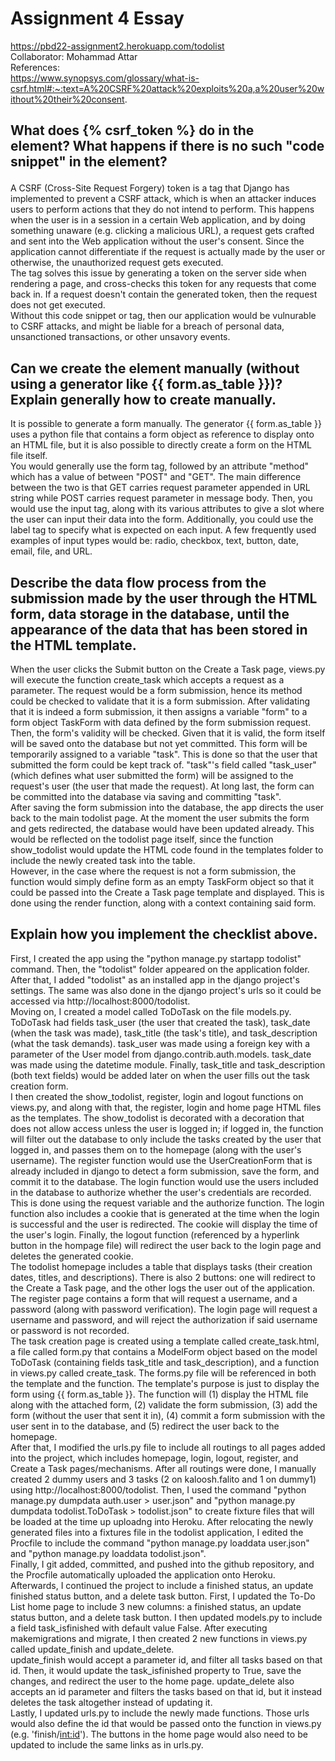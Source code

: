 # Assignment 4 Essay

https://pbd22-assignment2.herokuapp.com/todolist <br>
Collaborator: Mohammad Attar <br>
References: <br>
https://www.synopsys.com/glossary/what-is-csrf.html#:~:text=A%20CSRF%20attack%20exploits%20a,a%20user%20without%20their%20consent. <br>

## What does {% csrf_token %} do in the <form> element? What happens if there is no such "code snippet" in the <form> element? 
A CSRF (Cross-Site Request Forgery) token is a tag that Django has implemented to prevent a CSRF attack, which is when an attacker induces users to perform actions that they do not intend to perform. This happens when the user is in a session in a certain Web application, and by doing something unaware (e.g. clicking a malicious URL), a request gets crafted and sent into the Web application without the user's consent. Since the application cannot differentiate if the request is actually made by the user or otherwise, the unauthorized request gets executed.  <br>
The tag solves this issue by generating a token on the server side when rendering a page, and cross-checks this token for any requests that come back in. If a request doesn't contain the generated token, then the request does not get executed. <br>
Without this code snippet or tag, then our application would be vulnurable to CSRF attacks, and might be liable for a breach of personal data, unsanctioned transactions, or other unsavory events. <br>
  
## Can we create the <form> element manually (without using a generator like {{ form.as_table }})? Explain generally how to create <form> manually.
It is possible to generate a form manually. The generator {{ form.as_table }} uses a python file that contains a form object as reference to display onto an HTML file, but it is also possible to directly create a form on the HTML file itself. <br>
You would generally use the form tag, followed by an attribute "method" which has a value of between "POST" and "GET". The main difference between the two is that GET carries request parameter appended in URL string while POST carries request parameter in message body. Then, you would use the input tag, along with its various attributes to give a slot where the user can input their data into the form. Additionally, you could use the label tag to specify what is expected on each input. A few frequently used examples of input types would be: radio, checkbox, text, button, date, email, file, and URL. <br>

## Describe the data flow process from the submission made by the user through the HTML form, data storage in the database, until the appearance of the data that has been stored in the HTML template.
When the user clicks the Submit button on the Create a Task page, views.py will execute the function create_task which accepts a request as a parameter. The request would be a form submission, hence its method could be checked to validate that it is a form submission. After validating that it is indeed a form submission, it then assigns a variable "form" to a form object TaskForm with data defined by the form submission request. <br>
Then, the form's validity will be checked. Given that it is valid, the form itself will be saved onto the database but not yet committed. This form will be temporarily assigned to a variable "task". This is done so that the user that submitted the form could be kept track of. "task"'s field called "task_user" (which defines what user submitted the form) will be assigned to the request's user (the user that made the request). At long last, the form can be committed into the database via saving and committing "task". <br>
After saving the form submission into the database, the app directs the user back to the main todolist page. At the moment the user submits the form and gets redirected, the database would have been updated already. This would be reflected on the todolist page itself, since the function show_todolist would update the HTML code found in the templates folder to include the newly created task into the table. <br>
However, in the case where the request is not a form submission, the function would simply define form as an empty TaskForm object so that it could be passed into the Create a Task page template and displayed. This is done using the render function, along with a context containing said form. <br>

## Explain how you implement the checklist above.
First, I created the app using the "python manage.py startapp todolist" command. Then, the "todolist" folder appeared on the application folder. After that, I added "todolist" as an installed app in the django project's settings. The same was also done in the django project's urls so it could be accessed via http://localhost:8000/todolist. <br>
Moving on, I created a model called ToDoTask on the file models.py. ToDoTask had fields task_user (the user that created the task), task_date (when the task was made), task_title (the task's title), and task_description (what the task demands). task_user was made using a foreign key with a parameter of the User model from django.contrib.auth.models. task_date was made using the datetime module. Finally, task_title and task_description (both text fields) would be added later on when the user fills out the task creation form. <br>
I then created the show_todolist, register, login and logout functions on views.py, and along with that, the register, login and home page HTML files as the templates. The show_todolist is decorated with a decoration that does not allow access unless the user is logged in; if logged in, the function will filter out the database to only include the tasks created by the user that logged in, and passes them on to the homepage (along with the user's username). The register function would use the UserCreationForm that is already included in django to detect a form submission, save the form, and commit it to the database. The login function would use the users included in the database to authorize whether the user's credentials are recorded. This is done using the request variable and the authorize function. The login function also includes a cookie that is generated at the time when the login is successful and the user is redirected. The cookie will display the time of the user's login. Finally, the logout function (referenced by a hyperlink button in the hompage file) will redirect the user back to the login page and deletes the generated cookie. <br>
The todolist homepage includes a table that displays tasks (their creation dates, titles, and descriptions). There is also 2 buttons: one will redirect to the Create a Task page, and the other logs the user out of the application. The register page contains a form that will request a username, and a password (along with password verification). The login page will request a username and password, and will reject the authorization if said username or password is not recorded. <br>
The task creation page is created using a template called create_task.html, a file called form.py that contains a ModelForm object based on the model ToDoTask (containing fields task_title and task_description), and a function in views.py called create_task. The forms.py file will be referenced in both the template and the function. The template's purpose is just to display the form using {{ form.as_table }}. The function will (1) display the HTML file along with the attached form, (2) validate the form submission, (3) add the form (without the user that sent it in), (4) commit a form submission with the user sent in to the database, and (5) redirect the user back to the homepage. <br>
After that, I modified the urls.py file to include all routings to all pages added into the project, which includes homepage, login, logout, register, and Create a Task pages/mechanisms. After all routings were done, I manually created 2 dummy users and 3 tasks (2 on kaloosh.falito and 1 on dummy1) using http://localhost:8000/todolist. Then, I used the command "python manage.py dumpdata auth.user > user.json" and "python manage.py dumpdata todolist.ToDoTask > todolist.json" to create fixture files that will be loaded at the time up uploadng into Heroku. After relocating the newly generated files into a fixtures file in the todolist application, I edited the Procfile to include the command "python manage.py loaddata user.json" and "python manage.py loaddata todolist.json". <br>
Finally, I git added, committed, and pushed into the github repository, and the Procfile automatically uploaded the application onto Heroku. <br>
Afterwards, I continued the project to include a finished status, an update finished status button, and a delete task button. First, I updated the To-Do List home page to include 3 new columns: a finished status, an update status button, and a delete task button. I then updated models.py to include a field task_isfinished with default value False. After executing makemigrations and migrate, I then created 2 new functions in views.py called update_finish and update_delete. <br>
update_finish would accept a parameter id, and filter all tasks based on that id. Then, it would update the task_isfinished property to True, save the changes, and redirect the user to the home page. update_delete also accepts an id parameter and filters the tasks based on that id, but it instead deletes the task altogether instead of updating it. <br>
Lastly, I updated urls.py to include the newly made functions. Those urls would also define the id that would be passed onto the function in views.py (e.g. 'finish/<int:id>'). The buttons in the home page would also need to be updated to include the same links as in urls.py. <br>
